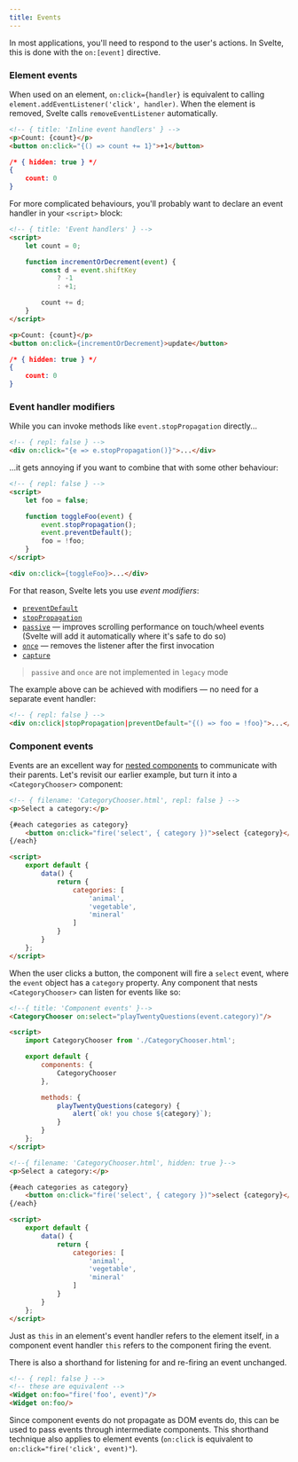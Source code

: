 ```yaml
---
title: Events
---
```


In most applications, you'll need to respond to the user's actions. In Svelte, this is done with the `on:[event]` directive.

### Element events

When used on an element, `on:click={handler}` is equivalent to calling `element.addEventListener('click', handler)`. When the element is removed, Svelte calls `removeEventListener` automatically.

```html
<!-- { title: 'Inline event handlers' } -->
<p>Count: {count}</p>
<button on:click="{() => count += 1}">+1</button>
```

```json
/* { hidden: true } */
{
	count: 0
}
```

For more complicated behaviours, you'll probably want to declare an event handler in your `<script>` block:

```html
<!-- { title: 'Event handlers' } -->
<script>
	let count = 0;

	function incrementOrDecrement(event) {
		const d = event.shiftKey
			? -1
			: +1;

		count += d;
	}
</script>

<p>Count: {count}</p>
<button on:click={incrementOrDecrement}>update</button>
```

```json
/* { hidden: true } */
{
	count: 0
}
```


### Event handler modifiers

While you can invoke methods like `event.stopPropagation` directly...

```html
<!-- { repl: false } -->
<div on:click="{e => e.stopPropagation()}">...</div>
```

...it gets annoying if you want to combine that with some other behaviour:

```html
<!-- { repl: false } -->
<script>
	let foo = false;

	function toggleFoo(event) {
		event.stopPropagation();
		event.preventDefault();
		foo = !foo;
	}
</script>

<div on:click={toggleFoo}>...</div>
```

For that reason, Svelte lets you use *event modifiers*:

- [`preventDefault`](https://developer.mozilla.org/en-US/docs/Web/API/Event/preventDefault)
- [`stopPropagation`](https://developer.mozilla.org/en-US/docs/Web/API/Event/stopPropagation)
- [`passive`](https://developer.mozilla.org/en-US/docs/Web/API/EventTarget/addEventListener#Parameters) — improves scrolling performance on touch/wheel events (Svelte will add it automatically where it's safe to do so)
- [`once`](https://developer.mozilla.org/en-US/docs/Web/API/EventTarget/addEventListener#Parameters) — removes the listener after the first invocation
- [`capture`](https://developer.mozilla.org/en-US/docs/Web/API/EventTarget/addEventListener#Parameter)

> `passive` and `once` are not implemented in `legacy` mode

The example above can be achieved with modifiers — no need for a separate event handler:

```html
<!-- { repl: false } -->
<div on:click|stopPropagation|preventDefault="{() => foo = !foo}">...</div>
```


### Component events

Events are an excellent way for [nested components](docs#nested-components) to communicate with their parents. Let's revisit our earlier example, but turn it into a `<CategoryChooser>` component:

```html
<!-- { filename: 'CategoryChooser.html', repl: false } -->
<p>Select a category:</p>

{#each categories as category}
	<button on:click="fire('select', { category })">select {category}</button>
{/each}

<script>
	export default {
		data() {
			return {
				categories: [
					'animal',
					'vegetable',
					'mineral'
				]
			}
		}
	};
</script>
```

When the user clicks a button, the component will fire a `select` event, where the `event` object has a `category` property. Any component that nests `<CategoryChooser>` can listen for events like so:

```html
<!--{ title: 'Component events' }-->
<CategoryChooser on:select="playTwentyQuestions(event.category)"/>

<script>
	import CategoryChooser from './CategoryChooser.html';

	export default {
		components: {
			CategoryChooser
		},

		methods: {
			playTwentyQuestions(category) {
				alert(`ok! you chose ${category}`);
			}
		}
	};
</script>
```

```html
<!--{ filename: 'CategoryChooser.html', hidden: true }-->
<p>Select a category:</p>

{#each categories as category}
	<button on:click="fire('select', { category })">select {category}</button>
{/each}

<script>
	export default {
		data() {
			return {
				categories: [
					'animal',
					'vegetable',
					'mineral'
				]
			}
		}
	};
</script>
```

Just as `this` in an element's event handler refers to the element itself, in a component event handler `this` refers to the component firing the event.

There is also a shorthand for listening for and re-firing an event unchanged.

```html
<!-- { repl: false } -->
<!-- these are equivalent -->
<Widget on:foo="fire('foo', event)"/>
<Widget on:foo/>
```

Since component events do not propagate as DOM events do, this can be used to pass events through intermediate components. This shorthand technique also applies to element events (`on:click` is equivalent to `on:click="fire('click', event)"`).
